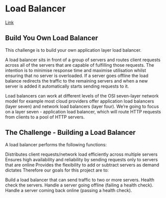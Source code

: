 # Load Balancer
[Link][challenge-url]

## Build You Own Load Balancer

This challenge is to build your own application layer load balancer.

A load balancer sits in front of a group of servers and routes client requests across all of the servers that are capable of fulfilling those requests. The intention is to minimise response time and maximise utilisation whilst ensuring that no server is overloaded. If a server goes offline the load balance redirects the traffic to the remaining servers and when a new server is added it automatically starts sending requests to it.

Load balancers can work at different levels of the OSI seven-layer network model for example most cloud providers offer application load balancers (layer seven) and network load balancers (layer four). We’re going to focus on a layer seven - application load balancer, which will route HTTP requests from clients to a pool of HTTP servers.

## The Challenge - Building a Load Balancer

A load balancer performs the following functions:

Distributes client requests/network load efficiently across multiple servers
Ensures high availability and reliability by sending requests only to servers that are online
Provides the flexibility to add or subtract servers as demand dictates
Therefore our goals for this project are to:

Build a load balancer that can send traffic to two or more servers.
Health check the servers.
Handle a server going offline (failing a health check).
Handle a server coming back online (passing a health check).

[challenge-url]: https://codingchallenges.fyi/challenges/challenge-load-balancer
